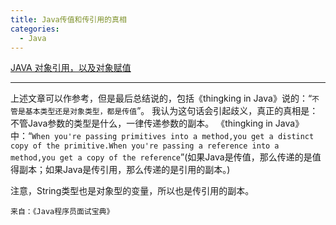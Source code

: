 ```yaml
---
title: Java传值和传引用的真相
categories:
  - Java
---
```


[JAVA 对象引用，以及对象赋值](http://zwmf.iteye.com/blog/1738574)

---
上述文章可以作参考，但是最后总结说的，包括《thingking in Java》说的：“`不管是基本类型还是对象类型，都是传值`”。
我认为这句话会引起歧义，真正的真相是：不管Java参数的类型是什么，一律传递参数的副本。
《thingking in Java》中：“`When you're passing primitives into a method,you get a distinct copy of the primitive.When you're passing a reference into a method,you get a copy of the reference`”(如果Java是传值，那么传递的是值得副本；如果Java是传引用，那么传递的是引用的副本。)

注意，String类型也是对象型的变量，所以也是传引用的副本。

`来自：《Java程序员面试宝典》`
                                                                                                                                                                                                                                                                                                                                                                                                                                                                                                                                                                                                                                                                                                                                                                                                                                                                                                                                                                                                                                                                                                                                                                                                                                                                                                                                                                                                                                                                                                                                                                                                                                                                                                                                                                                                                                                                                                                                                                                                                                                                                                                                                                                                                                                                                                                                                                                                                                                                                                                                                                                                                                                                                                                                                                                                                                                                                                                                                                                                                                                                                                                                                                                                                                                                                                                                                                                                                                                                                                                                                                                                                                                                                                                                                                                                                                                                                                                                                                                                                                                                                                                                                                                                                                                                                                                                                                                                                                                                                                                                                                                                                                                                                                                                                                                                                                                                                                                                                                                                                                                                                                                                                                                                                                                                                                                                                                                                                                                                                                                                                                                                                                                                                                                                                                                                                                                                                                                                                                                                                                                                                                                                                                                                                                                                                                                                                                                                                                                                                                                                                                                                                                                                                                                                                                                                                                                                                                                                                                                                                                                                                                                                                                                                                                                                                                                                                                                                                                                                                                                                                                                                                                                                                                                                                                                                                                                                                                                                                                                                                                                                                                                                                                                                                                                                                                                                                                                                                                                                                                                                                                                                                                                                                                                                                                                                                                                                                                                                                                                                                                                                                                                                                                                                                                                                                                                                                                                                                                                                                                                                                                                                                                                                                                                                                                                                                  